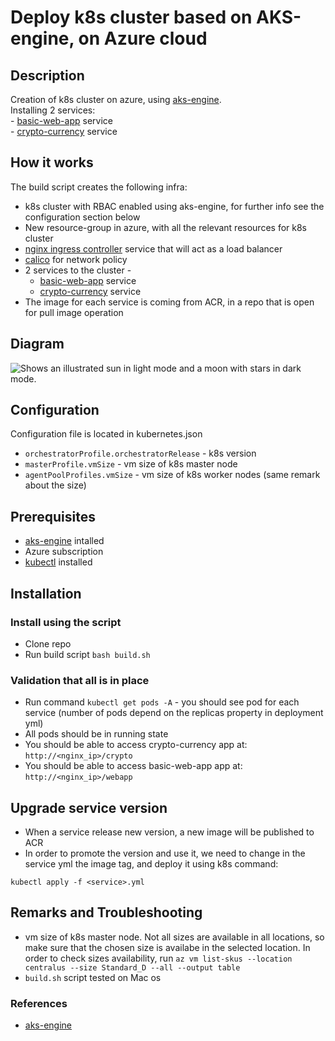 # Deploy k8s cluster based on AKS-engine, on Azure cloud

## Description
Creation of k8s cluster on azure, using [aks-engine](https://github.com/Azure/aks-engine).   
Installing 2 services:  
    - [basic-web-app](https://github.com/ronpel88/basic-web-app) service  
    - [crypto-currency](https://github.com/ronpel88/crypto-currency) service  


## How it works 
The build script creates the following infra:
- k8s cluster with RBAC enabled using aks-engine, for further info see the configuration section below
- New resource-group in azure, with all the relevant resources for k8s cluster
- [nginx ingress controller](https://kubernetes.github.io/ingress-nginx/) service that will act as a load balancer
- [calico](https://projectcalico.docs.tigera.io/getting-started/kubernetes/quickstart) for network policy
- 2 services to the cluster - 
    - [basic-web-app](https://github.com/ronpel88/basic-web-app) service
    - [crypto-currency](https://github.com/ronpel88/crypto-currency) service
- The image for each service is coming from ACR, in a repo that is open for pull image operation 

## Diagram
<picture>
  <source media="(prefers-color-scheme: dark)" srcset="https://res.cloudinary.com/roncloud/image/upload/v1668588269/Screen_Shot_2022-11-16_at_10.43.38.png">
  <source media="(prefers-color-scheme: light)" srcset="https://res.cloudinary.com/roncloud/image/upload/v1668588269/Screen_Shot_2022-11-16_at_10.43.38.png">
  <img alt="Shows an illustrated sun in light mode and a moon with stars in dark mode." src="https://res.cloudinary.com/roncloud/image/upload/v1668588269/Screen_Shot_2022-11-16_at_10.43.38.png">
</picture>


## Configuration
Configuration file is located in kubernetes.json
- `orchestratorProfile.orchestratorRelease` - k8s version
- `masterProfile.vmSize` - vm size of k8s master node
- `agentPoolProfiles.vmSize` - vm size of k8s worker nodes (same remark about the size)

## Prerequisites  
- [aks-engine](https://github.com/Azure/aks-engine) intalled
- Azure subscription
- [kubectl](https://kubernetes.io/docs/tasks/tools/install-kubectl-linux/) installed

## Installation

### Install using the script
- Clone repo
- Run build script `bash build.sh`

### Validation that all is in place
- Run command `kubectl get pods -A` - you should see pod for each service (number of pods depend on the replicas property in deployment yml)
 - All pods should be in running state
 - You should be able to access crypto-currency app at: `http://<nginx_ip>/crypto`  
  - You should be able to access basic-web-app app at: `http://<nginx_ip>/webapp`  

## Upgrade service version
- When a service release new version, a new image will be published to ACR
- In order to promote the version and use it, we need to change in the service yml the image tag, and deploy it using k8s command: 
```
kubectl apply -f <service>.yml
```

## Remarks and Troubleshooting
- vm size of k8s master node. Not all sizes are available in all locations, so make sure that the chosen size is availabe in the selected location. In order to check sizes availability, run `az vm list-skus --location centralus --size Standard_D --all --output table`
- `build.sh` script tested on Mac os

### References
- [aks-engine](https://github.com/Azure/aks-engine)
